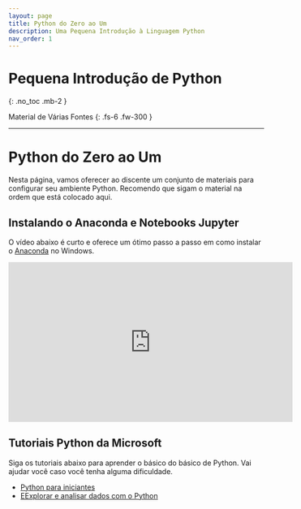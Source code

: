 ```yaml
---
layout: page
title: Python do Zero ao Um
description: Uma Pequena Introdução à Linguagem Python
nav_order: 1
---
```


# Pequena Introdução de Python

{: .no_toc .mb-2 }

Material de Várias Fontes
{: .fs-6 .fw-300 }

---

# Python do Zero ao Um

Nesta página, vamos oferecer ao discente um conjunto de
materiais para configurar seu ambiente Python. Recomendo
que sigam o material na ordem que está colocado aqui.

## Instalando o Anaconda e Notebooks Jupyter

O vídeo abaixo é curto e oferece um ótimo passo a passo em
como instalar o
[Anaconda](https://www.anaconda.com/download) no Windows.

<iframe width="560" height="315" src="https://www.youtube.com/embed/QfmSEzRXN1o" title="YouTube video player" frameborder="0" allow="accelerometer; autoplay; clipboard-write; encrypted-media; gyroscope; picture-in-picture" allowfullscreen></iframe>

## Tutoriais Python da Microsoft

Siga os tutoriais abaixo para aprender o básico do básico
de Python. Vai ajudar você caso você tenha alguma
dificuldade.

- [Python para iniciantes](https://learn.microsoft.com/pt-br/shows/intro-to-python-development/)
- [EExplorar e analisar dados com o Python](https://learn.microsoft.com/pt-br/training/modules/explore-analyze-data-with-python/)